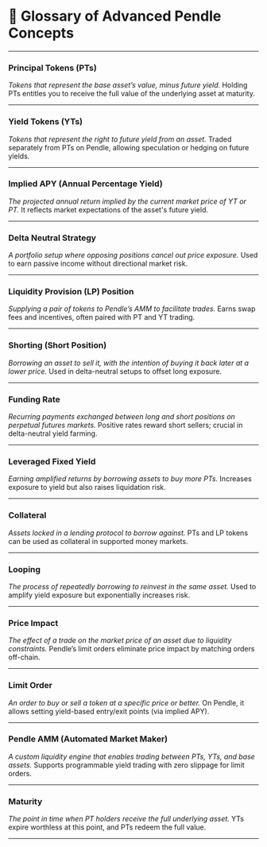 # 📘 Glossary of Advanced Pendle Concepts

---

### **Principal Tokens (PTs)**

*Tokens that represent the base asset’s value, minus future yield.*
Holding PTs entitles you to receive the full value of the underlying asset at maturity.

---

### **Yield Tokens (YTs)**

*Tokens that represent the right to future yield from an asset.*
Traded separately from PTs on Pendle, allowing speculation or hedging on future yields.

---

### **Implied APY (Annual Percentage Yield)**

*The projected annual return implied by the current market price of YT or PT.*
It reflects market expectations of the asset's future yield.

---

### **Delta Neutral Strategy**

*A portfolio setup where opposing positions cancel out price exposure.*
Used to earn passive income without directional market risk.

---

### **Liquidity Provision (LP) Position**

*Supplying a pair of tokens to Pendle’s AMM to facilitate trades.*
Earns swap fees and incentives, often paired with PT and YT trading.

---

### **Shorting (Short Position)**

*Borrowing an asset to sell it, with the intention of buying it back later at a lower price.*
Used in delta-neutral setups to offset long exposure.

---

### **Funding Rate**

*Recurring payments exchanged between long and short positions on perpetual futures markets.*
Positive rates reward short sellers; crucial in delta-neutral yield farming.

---

### **Leveraged Fixed Yield**

*Earning amplified returns by borrowing assets to buy more PTs.*
Increases exposure to yield but also raises liquidation risk.

---

### **Collateral**

*Assets locked in a lending protocol to borrow against.*
PTs and LP tokens can be used as collateral in supported money markets.

---

### **Looping**

*The process of repeatedly borrowing to reinvest in the same asset.*
Used to amplify yield exposure but exponentially increases risk.

---

### **Price Impact**

*The effect of a trade on the market price of an asset due to liquidity constraints.*
Pendle’s limit orders eliminate price impact by matching orders off-chain.

---

### **Limit Order**

*An order to buy or sell a token at a specific price or better.*
On Pendle, it allows setting yield-based entry/exit points (via implied APY).

---

### **Pendle AMM (Automated Market Maker)**

*A custom liquidity engine that enables trading between PTs, YTs, and base assets.*
Supports programmable yield trading with zero slippage for limit orders.

---

### **Maturity**

*The point in time when PT holders receive the full underlying asset.*
YTs expire worthless at this point, and PTs redeem the full value.

---
